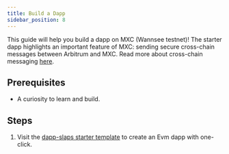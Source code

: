 ```yaml
---
title: Build a Dapp
sidebar_position: 8
---
```


This guide will help you build a dapp on MXC (Wannsee testnet)! The starter dapp highlights an important feature of MXC: sending secure cross-chain messages between Arbitrum and MXC. Read more about cross-chain messaging [here](/docs/Designs/Bridge).

## Prerequisites

- A curiosity to learn and build.

## Steps
1. Visit the [dapp-slaps starter template](https://github.com/MXCzkEVM/dapp-slaps) to create an Evm dapp with one-click.